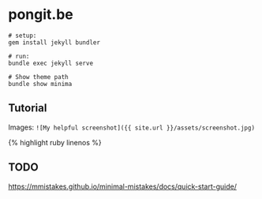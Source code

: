 pongit.be
=========

```
# setup:
gem install jekyll bundler

# run:
bundle exec jekyll serve

# Show theme path
bundle show minima
```

Tutorial
--------
Images:
`![My helpful screenshot]({{ site.url }}/assets/screenshot.jpg)`

{% highlight ruby linenos %}

TODO
----
https://mmistakes.github.io/minimal-mistakes/docs/quick-start-guide/

